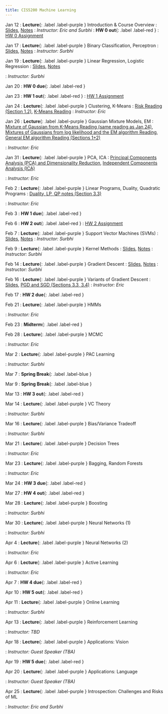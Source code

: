 ```yaml
---
title: CIS5200 Machine Learning
---
```


Jan 12
: **Lecture**{: .label .label-purple } Introduction & Course Overview
  : [Slides](../assets/slides/Lec1.pdf), [Notes](../assets/notes/Lec1.pdf)
: *Instructor: Eric and Surbhi*
: **HW 0 out**{: .label .label-red }
  : [HW 0 Assignment](../assets/hws/hw0.pdf)

Jan 17
: **Lecture**{: .label .label-purple } Binary Classification, Perceptron
  : [Slides](../assets/slides/Lec2.pdf), [Notes](../assets/notes/Lec2.pdf)
: *Instructor: Surbhi*

Jan 19
: **Lecture**{: .label .label-purple } Linear Regression, Logistic Regression
  : [Slides](../assets/slides/Lec3.pdf), [Notes](../assets/notes/Lec3.pdf)

: *Instructor: Surbhi*

Jan 20
: **HW 0 due**{: .label .label-red }

Jan 23
: **HW 1 out**{: .label .label-red }
  : [HW 1 Assignment](../assets/hws/hw1.pdf)

Jan 24
: **Lecture**{: .label .label-purple } Clustering, K-Means
  : [Risk Reading (Section 1.2)](https://arxiv.org/abs/2105.04026), [K-Means Reading](https://www.cs.cornell.edu/courses/cs4780/2022sp/notes/LectureNotes04.html)
: *Instructor: Eric*

Jan 26
: **Lecture**{: .label .label-purple } Gaussian Mixture Models, EM
  : [Mixture of Gaussian from K-Means Reading (same reading as Jan 24)](https://www.cs.cornell.edu/courses/cs4780/2022sp/notes/LectureNotes04.html), [Mixtures of Gaussians from log likelihood and the EM algorithm Reading](http://cs229.stanford.edu/notes2020spring/cs229-notes7b.pdf), [General EM algorithm Reading (Sections 1+2)](https://cs229.stanford.edu/notes2020spring/cs229-notes8.pdf)
  <!-- : [Slides](#) -->
: *Instructor: Eric*

Jan 31
: **Lecture**{: .label .label-purple } PCA, ICA
  : [Principal Components Analysis (PCA) and Dimensionality Reduction](https://cs229.stanford.edu/notes2020spring/cs229-notes10.pdf),
  [Independent Components Analysis (ICA)](https://cs229.stanford.edu/notes2020spring/cs229-notes11.pdf)
  <!-- : [Slides](#) -->
: *Instructor: Eric*

Feb 2
: **Lecture**{: .label .label-purple } Linear Programs, Duality, Quadratic Programs
  : [Duality, LP, QP notes (Section 3.3)](https://alex.smola.org/drafts/thebook.pdf)
  <!-- : [Slides](#) -->
: *Instructor: Eric*

Feb 3
: **HW 1 due**{: .label .label-red }

Feb 6
: **HW 2 out**{: .label .label-red }
  : [HW 2 Assignment](../assets/hws/hw2.pdf)

Feb 7
: **Lecture**{: .label .label-purple } Support Vector Machines (SVMs)
  : [Slides](../assets/slides/Lec8.pdf), [Notes](../assets/notes/Lec8.pdf)
: *Instructor: Surbhi*

Feb 9
: **Lecture**{: .label .label-purple } Kernel Methods
  : [Slides](../assets/slides/Lec9.pdf), [Notes](../assets/notes/Lec9.pdf)
: *Instructor: Surbhi*

Feb 14
: **Lecture**{: .label .label-purple } Gradient Descent
  : [Slides](../assets/slides/Lec10.pdf), [Notes](../assets/notes/Lec10.pdf)
: *Instructor: Surbhi*

Feb 16
: **Lecture**{: .label .label-purple } Variants of Gradient Descent
  : [Slides](../assets/slides/Lec9.pdf), [PGD and SGD (Sections 3.3, 3.4)](https://web.stanford.edu/~jduchi/PCMIConvex/Duchi16.pdf)
: *Instructor: Eric*

Feb 17
: **HW 2 due**{: .label .label-red }

Feb 21
: **Lecture**{: .label .label-purple } HMMs
  <!-- : [Slides](#) -->
: *Instructor: Eric*

Feb 23
: **Midterm**{: .label .label-red }

Feb 28
: **Lecture**{: .label .label-purple } MCMC
  <!-- : [Slides](#) -->
: *Instructor: Eric*

Mar 2
: **Lecture**{: .label .label-purple } PAC Learning
  <!-- : [Slides](#) -->
: *Instructor: Surbhi*

Mar 7
: **Spring Break**{: .label .label-blue } 

Mar 9
: **Spring Break**{: .label .label-blue } 

Mar 13
: **HW 3 out**{: .label .label-red }

Mar 14
: **Lecture**{: .label .label-purple } VC Theory
  <!-- : [Slides](#) -->
: *Instructor: Surbhi*

Mar 16
: **Lecture**{: .label .label-purple } Bias/Variance Tradeoff
  <!-- : [Slides](#) -->
: *Instructor: Surbhi*

Mar 21
: **Lecture**{: .label .label-purple } Decision Trees
  <!-- : [Slides](#) -->
: *Instructor: Eric*

Mar 23
: **Lecture**{: .label .label-purple } Bagging, Random Forests
  <!-- : [Slides](#) -->
: *Instructor: Eric*

Mar 24
: **HW 3 due**{: .label .label-red }

Mar 27
: **HW 4 out**{: .label .label-red }

Mar 28
: **Lecture**{: .label .label-purple } Boosting
  <!-- : [Slides](#) -->
: *Instructor: Surbhi*

Mar 30
: **Lecture**{: .label .label-purple } Neural Networks (1)
  <!-- : [Slides](#) -->
: *Instructor: Surbhi*

Apr 4
: **Lecture**{: .label .label-purple } Neural Networks (2)
  <!-- : [Slides](#) -->
: *Instructor: Eric*

Apr 6
: **Lecture**{: .label .label-purple } Active Learning
  <!-- : [Slides](#) -->
: *Instructor: Eric*

Apr 7
: **HW 4 due**{: .label .label-red }

Apr 10
: **HW 5 out**{: .label .label-red }

Apr 11
: **Lecture**{: .label .label-purple } Online Learning
  <!-- : [Slides](#) -->
: *Instructor: Surbhi*

Apr 13
: **Lecture**{: .label .label-purple } Reinforcement Learning
  <!-- : [Slides](#) -->
: *Instructor: TBD*

Apr 18
: **Lecture**{: .label .label-purple } Applications: Vision
  <!-- : [Slides](#) -->
: *Instructor: Guest Speaker (TBA)*

Apr 19
: **HW 5 due**{: .label .label-red }

Apr 20
: **Lecture**{: .label .label-purple } Applications: Language
  <!-- : [Slides](#) -->
: *Instructor: Guest Speaker (TBA)*

Apr 25
: **Lecture**{: .label .label-purple } Introspection: Challenges and Risks of ML
  <!-- : [Slides](#) -->
: *Instructor: Eric and Surbhi*
